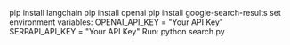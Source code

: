 pip install langchain
pip install openai
pip install google-search-results
set environment variables: 
OPENAI_API_KEY = "Your API Key"
SERPAPI_API_KEY = "Your API Key"
Run: python search.py